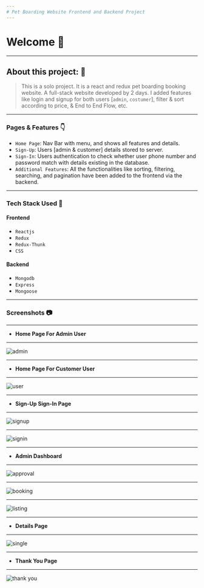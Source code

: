 ```yaml
---
# Pet Boarding Website Frontend and Backend Project
---
```


# Welcome 👋

---

## About this project: 🙌
> This is a solo project. It is a react and redux pet boarding booking website. A full-stack website developed by 2 days. I added features like login and signup for both users [`admin`, `costumer`], filter & sort according to price, & End to End Flow, etc.

---

### Pages & Features 👇

- `Home Page`: Nav Bar with menu, and shows all features and details.
- `Sign-Up`: Users [admin & customer] details stored to server.
- `Sign-In`: Users authentication to check whether user phone number and password match with details existing in the database.
- `Additional Features`: All the functionalities like sorting, filtering, searching, and pagination have been added to the frontend via the backend.

----

### Tech Stack Used 🔧
#### Frontend
- `Reactjs`
- `Redux`
- `Redux-Thunk`
- `CSS`
#### Backend
- `Mongodb`
- `Express`
- `Mongoose`

---

### Screenshots :camera:

---

- **Home Page For Admin User**
---
![admin](https://user-images.githubusercontent.com/93374756/167250618-a58b248b-0fdf-4b6b-aa23-8197845e2798.png)


---
- **Home Page For Customer User**
---
 ![user](https://user-images.githubusercontent.com/93374756/167250624-5095f8ed-c339-4f0f-a4a8-764317f092ad.png)


---
- **Sign-Up Sign-In Page**
---

![signup](https://user-images.githubusercontent.com/93374756/229695241-54f31d51-8966-41e0-b79a-caeb1914ec37.png)


---

![signin](https://user-images.githubusercontent.com/93374756/229695234-6611256b-5b5d-46d8-8598-05145baa2682.png)


---

- **Admin Dashboard**
---
![approval](https://user-images.githubusercontent.com/93374756/165639746-44406ccd-4215-4758-a40a-08a6bcb68334.png)


---
![booking](https://user-images.githubusercontent.com/93374756/165639888-89a76bb4-fec9-4c55-8c25-6bc65ee30976.png)

---

![listing](https://user-images.githubusercontent.com/93374756/165639951-8c190b38-7b35-46f3-acbb-46da87ab73eb.png)


---

- **Details Page**
---

![single](https://user-images.githubusercontent.com/93374756/165642646-899fe43c-3ba8-47d7-b7e6-f226ecf98213.png)



---
- **Thank You Page**
---

![thank you](https://user-images.githubusercontent.com/93374756/165640317-5b3e8818-b0f6-403e-9eaa-860f09c784ca.png)


